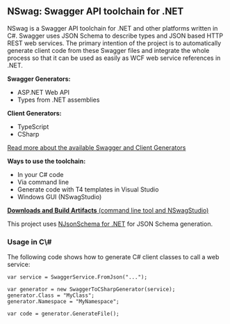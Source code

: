 ## NSwag: Swagger API toolchain for .NET

NSwag is a Swagger API toolchain for .NET and other platforms written in C#. Swagger uses JSON Schema to describe types and JSON based HTTP REST web services. The primary intention of the project is to automatically generate client code from these Swagger files and integrate the whole process so that it can be used as easily as WCF web service references in .NET. 

**Swagger Generators:**

- ASP.NET Web API
- Types from .NET assemblies

**Client Generators:** 

- TypeScript
- CSharp

[Read more about the available Swagger and Client Generators](https://github.com/NSwag/NSwag/wiki)

**Ways to use the toolchain:** 

- In your C# code
- Via command line
- Generate code with T4 templates in Visual Studio
- Windows GUI (NSwagStudio)

[**Downloads and Build Artifacts** (command line tool and NSwagStudio)](https://ci.appveyor.com/project/rsuter/nswag/build/artifacts)

This project uses [NJsonSchema for .NET](http://njsonschema.org) for JSON Schema generation. 

### Usage in C\\#

The following code shows how to generate C# client classes to call a web service: 
	
	var service = SwaggerService.FromJson("...");
	
	var generator = new SwaggerToCSharpGenerator(service);
	generator.Class = "MyClass";
	generator.Namespace = "MyNamespace";
	
	var code = generator.GenerateFile();

